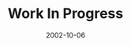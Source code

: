 ---
layout: message
category: message
series: "The Art of Growth"
title: "Work In Progress"
date: 2002-10-06
message_id: 261
---